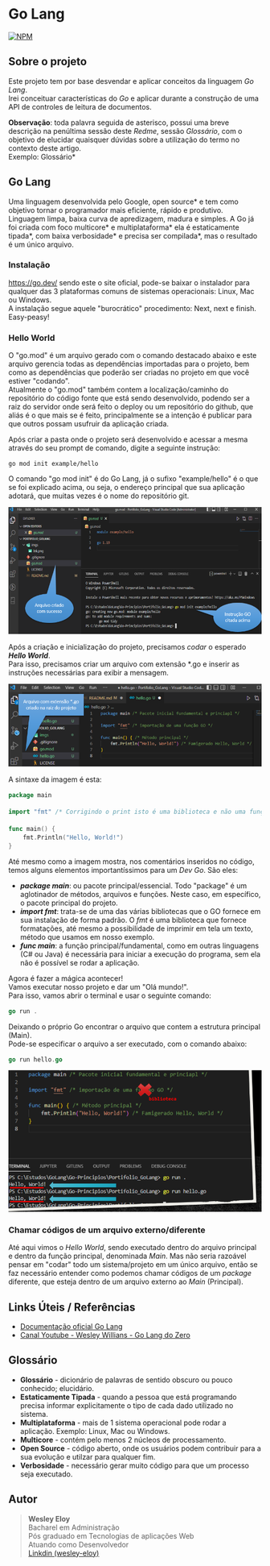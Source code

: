 # Go Lang

[![NPM](https://img.shields.io/npm/l/react)](https://github.com/wesloy/Portifolio_S.O.L.I.D/blob/main/license)

## Sobre o projeto

Este projeto tem por base desvendar e aplicar conceitos da linguagem _Go Lang_.  
Irei conceituar características do _Go_ e aplicar durante a construção de uma API de controles de leitura de documentos.

**Observação**: toda palavra seguida de asterisco, possui uma breve descrição na penúltima sessão deste _Redme_, sessão _Glossário_, com o objetivo de elucidar quaisquer dúvidas sobre a utilização do termo no contexto deste artigo.  
Exemplo: Glossário\*

## Go Lang

Uma linguagem desenvolvida pelo Google, open source* e tem como objetivo tornar o programador mais eficiente, rápido e produtivo.  
Linguagem limpa, baixa curva de apredizagem, madura e simples. A Go já foi criada com foco multicore* e multiplataforma* ela é estaticamente tipada*, com baixa verbosidade* e precisa ser compilada*, mas o resultado é um único arquivo.

### Instalação

https://go.dev/ sendo este o site oficial, pode-se baixar o instalador para qualquer das 3 plataformas comuns de sistemas operacionais: Linux, Mac ou Windows.  
A instalação segue aquele "burocrático" procedimento: Next, next e finish. Easy-peasy!

### Hello World

O "go.mod" é um arquivo gerado com o comando destacado abaixo e este arquivo gerencia todas as dependências importadas para o projeto, bem como as dependências que poderão ser criadas no projeto em que você estiver "codando".  
Atualmente o "go.mod" também contem a localização/caminho do repositório do código fonte que está sendo desenvolvido, podendo ser a raiz do servidor onde será feito o deploy ou um repositório do github, que aliás é o que mais se é feito, principalmente se a intenção é publicar para que outros possam usufruir da aplicação criada.

Após criar a pasta onde o projeto será desenvolvido e acessar a mesma através do seu prompt de comando, digite a seguinte instrução:

```DOS
go mod init example/hello
```

O comando "go mod init" é do Go Lang, já o sufixo "example/hello" é o que se foi explicado acima, ou seja, o endereço principal que sua aplicação adotará, que muitas vezes é o nome do repositório git.  

![go mod init](imgs/go_mod_init.png)

Após a criação e inicialização do projeto, precisamos *codar* o esperado ___Hello World___.  
Para isso, precisamos criar um arquivo com extensão *.go e inserir as instruções necessárias para exibir a mensagem.  

![sintaxe hello world](imgs/hello_world_sintaxe.png)  

A sintaxe da imagem é esta:  

```go
package main 

import "fmt" /* Corrigindo o print isto é uma biblioteca e não uma função */

func main() { 
	fmt.Println("Hello, World!") 
}
```

Até mesmo como a imagem mostra, nos comentários inseridos no código, temos alguns elementos importantíssimos para um _Dev Go_. São eles:  

- ***package main***: ou pacote principal/essencial. Todo "package" é um aglotinador de métodos, arquivos e funções. Neste caso, em específico, o pacote principal do projeto.  
- ***import fmt***: trata-se de uma das várias bibliotecas que o GO fornece em sua instalação de forma padrão. O _fmt_ é uma biblioteca que fornece formatações, até mesmo a possibilidade de imprimir em tela um texto, método que usamos em nosso exemplo.  
- ***func main***: a função principal/fundamental, como em outras linguagens (C# ou Java) é necessária para iniciar a execução do programa, sem ela não é possível se rodar a aplicação.  

Agora é fazer a mágica acontecer!  
Vamos executar nosso projeto e dar um "Olá mundo!".  
Para isso, vamos abrir o terminal e usar o seguinte comando:  

```go
go run .
```
 Deixando o próprio Go encontrar o arquivo que contem a estrutura principal (Main).  
 Pode-se especificar o arquivo a ser executado, com o comando abaixo:  
 ```go
go run hello.go
```

![run go](imgs/run_go.png)  

### Chamar códigos de um arquivo externo/diferente  


Até aqui vimos o *Hello World*, sendo executado dentro do arquivo principal e dentro da função principal, denominada *Main*. Mas não seria razoável pensar em "codar" todo um sistema/projeto em um único arquivo, então se faz necessário entender como podemos chamar códigos de um *package* diferente, que esteja dentro de um arquivo externo ao *Main* (Principal).  


## Links Úteis / Referências

- [Documentação oficial Go Lang](https://go.dev/)  
- [Canal Youtube - Wesley Willians - Go Lang do Zero](https://www.youtube.com/watch?v=_MkQLDMak-4&list=PL5aY_NrL1rjucQqO21QH8KclsLDYu1BIg)  


## Glossário

- **Glossário** - dicionário de palavras de sentido obscuro ou pouco conhecido; elucidário.
- **Estaticamente Tipada** - quando a pessoa que está programando precisa informar explicitamente o tipo de cada dado utilizado no sistema.
- **Multiplataforma** - mais de 1 sistema operacional pode rodar a aplicação. Exemplo: Linux, Mac ou Windows.
- **Multicore** - contém pelo menos 2 núcleos de processamento.
- **Open Source** - código aberto, onde os usuários podem contribuir para a sua evolução e utilzar para qualquer fim.
- **Verbosidade** - necessário gerar muito código para que um processo seja executado.

## Autor

> **Wesley Eloy**  
> Bacharel em Administração  
> Pós graduado em Tecnologias de aplicações Web  
> Atuando como Desenvolvedor  
> [Linkdin (wesley-eloy)](https://www.linkedin.com/in/wesley-eloy/)




